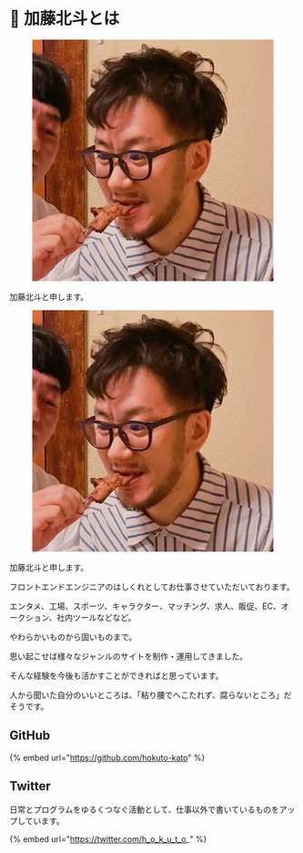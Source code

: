 # 👀 加藤北斗とは

<figure><img src=".gitbook/assets/IMG_3688_2 (1).JPG" alt=""><figcaption></figcaption></figure>

加藤北斗と申します。

<figure><img src=".gitbook/assets/IMG_3688_2 (2).JPG" alt=""><figcaption></figcaption></figure>

加藤北斗と申します。

フロントエンドエンジニアのはしくれとしてお仕事させていただいております。

エンタメ、工場、スポーツ、キャラクター、マッチング、求人、販促、EC、オークション、社内ツールなどなど。

やわらかいものから固いものまで。

思い起こせば様々なジャンルのサイトを制作・運用してきました。

そんな経験を今後も活かすことができればと思っています。

人から聞いた自分のいいところは、「粘り腰でへこたれず、腐らないところ」だそうです。

## GitHub

{% embed url="https://github.com/hokuto-kato" %}

## Twitter

日常とプログラムをゆるくつなぐ活動として、仕事以外で書いているものをアップしています。

{% embed url="https://twitter.com/h_o_k_u_t_o_" %}
